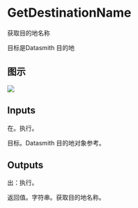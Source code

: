 # GetDestinationName

获取目的地名称

目标是Datasmith 目的地

## 图示

![]($-20221218-18404706.png)

## Inputs

在。执行。

目标。Datasmith 目的地对象参考。  

## Outputs

出：执行。

返回值。字符串。获取目的地名称。

